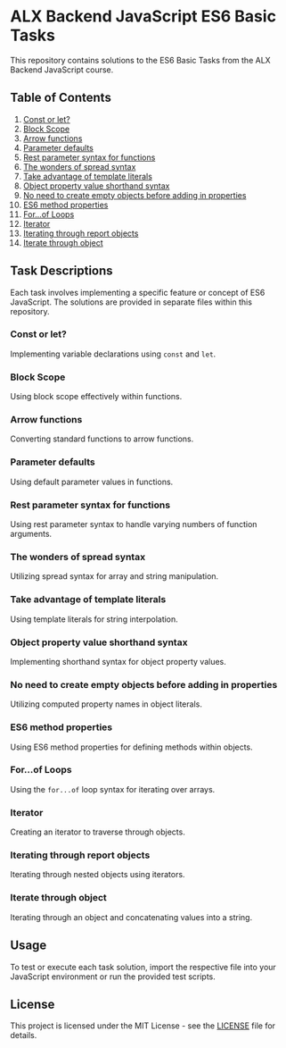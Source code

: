 # ALX Backend JavaScript ES6 Basic Tasks

This repository contains solutions to the ES6 Basic Tasks from the ALX Backend JavaScript course.

## Table of Contents

1. [Const or let?](#const-or-let)
2. [Block Scope](#block-scope)
3. [Arrow functions](#arrow-functions)
4. [Parameter defaults](#parameter-defaults)
5. [Rest parameter syntax for functions](#rest-parameter-syntax-for-functions)
6. [The wonders of spread syntax](#the-wonders-of-spread-syntax)
7. [Take advantage of template literals](#take-advantage-of-template-literals)
8. [Object property value shorthand syntax](#object-property-value-shorthand-syntax)
9. [No need to create empty objects before adding in properties](#no-need-to-create-empty-objects-before-adding-in-properties)
10. [ES6 method properties](#es6-method-properties)
11. [For...of Loops](#for-of-loops)
12. [Iterator](#iterator)
13. [Iterating through report objects](#iterating-through-report-objects)
14. [Iterate through object](#iterate-through-object)

## Task Descriptions

Each task involves implementing a specific feature or concept of ES6 JavaScript. The solutions are provided in separate files within this repository.

### Const or let?

Implementing variable declarations using `const` and `let`.

### Block Scope

Using block scope effectively within functions.

### Arrow functions

Converting standard functions to arrow functions.

### Parameter defaults

Using default parameter values in functions.

### Rest parameter syntax for functions

Using rest parameter syntax to handle varying numbers of function arguments.

### The wonders of spread syntax

Utilizing spread syntax for array and string manipulation.

### Take advantage of template literals

Using template literals for string interpolation.

### Object property value shorthand syntax

Implementing shorthand syntax for object property values.

### No need to create empty objects before adding in properties

Utilizing computed property names in object literals.

### ES6 method properties

Using ES6 method properties for defining methods within objects.

### For...of Loops

Using the `for...of` loop syntax for iterating over arrays.

### Iterator

Creating an iterator to traverse through objects.

### Iterating through report objects

Iterating through nested objects using iterators.

### Iterate through object

Iterating through an object and concatenating values into a string.

## Usage

To test or execute each task solution, import the respective file into your JavaScript environment or run the provided test scripts.

## License

This project is licensed under the MIT License - see the [LICENSE](LICENSE) file for details.
